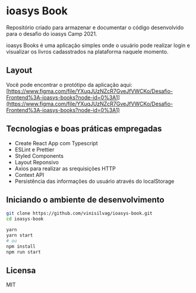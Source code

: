 # ioasys Book

Repositório criado para armazenar e documentar o código desenvolvido para o desafio do ioasys Camp 2021.

ioasys Books é uma aplicação simples onde o usuário pode realizar login e visualizar os livros cadasstrados na plataforma naquele momento.

## Layout

Você pode encontrar o protótipo da aplicação aqui: [https://www.figma.com/file/YXuqJUzNZcR7GveJfVWCKo/Desafio-Frontend%3A-ioasys-books?node-id=0%3A1](https://www.figma.com/file/YXuqJUzNZcR7GveJfVWCKo/Desafio-Frontend%3A-ioasys-books?node-id=0%3A1)

## Tecnologias e boas práticas empregadas

* Create React App com Typescript
* ESLint e Prettier
* Styled Components
* Layout Reponsivo
* Axios para realizar as srequisições HTTP
* Context API
* Persistência das informações do usuário através do localStorage

## Iniciando o ambiente de desenvolvimento

```bash
git clone https://github.com/vinisilvag/ioasys-book.git
cd ioasys-book

yarn
yarn start
# ou
npm install
npm run start
```

## Licensa

MIT
